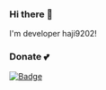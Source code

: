 ### Hi there 👋
I'm developer haji9202!

### Donate 💕
[![Badge](https://img.shields.io/badge/Patreon-F96854?style=for-the-badge&logo=patreon&logoColor=white=https://www.patreon.com/haji9202/)](https://www.patreon.com/haji9202/)
<!--
**haji9202/haji9202** is a ✨ _special_ ✨ repository because its `README.md` (this file) appears on your GitHub profile.

Here are some ideas to get you started:

- 🔭 I’m currently working on ...
- 🌱 I’m currently learning ...
- 👯 I’m looking to collaborate on ...
- 🤔 I’m looking for help with ...
- 💬 Ask me about ...
- 📫 How to reach me: ...
- 😄 Pronouns: ...
- ⚡ Fun fact: ...
-->
